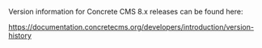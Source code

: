 Version information for Concrete CMS 8.x releases can be found here:

https://documentation.concretecms.org/developers/introduction/version-history
